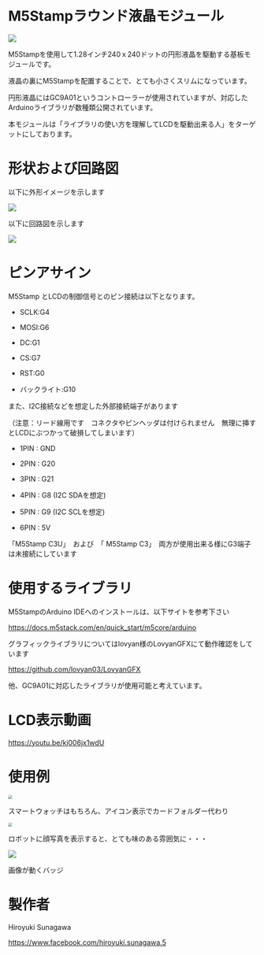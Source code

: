 # M5Stampラウンド液晶モジュール

![](gaiken.jpg)

M5Stampを使用して1.28インチ240ｘ240ドットの円形液晶を駆動する基板モジュールです。

液晶の裏にM5Stampを配置することで、とても小さくスリムになっています。

円形液晶にはGC9A01というコントローラーが使用されていますが、対応したArduinoライブラリが数種類公開されています。

本モジュールは「ライブラリの使い方を理解してLCDを駆動出来る人」をターゲットにしております。



# 形状および回路図

以下に外形イメージを示します

![](pcb_image.png)



以下に回路図を示します

![](schematic.png)





# ピンアサイン

M5Stamp とLCDの制御信号とのピン接続は以下となります。

- SCLK:G4

- MOSI:G6

- DC:G1

- CS:G7

- RST:G0

- バックライト:G10

  

また、I2C接続などを想定した外部接続端子があります

（注意：リード線用です　コネクタやピンヘッダは付けられません　無理に挿すとLCDにぶつかって破損してしまいます）

- 1PIN : GND

- 2PIN : G20

- 3PIN : G21

- 4PIN : G8 (I2C SDAを想定)

- 5PIN : G9 (I2C SCLを想定)

- 6PIN : 5V

  

「M5Stamp C3U」　および　「 M5Stamp C3」　両方が使用出来る様にG3端子は未接続にしています



# 使用するライブラリ

M5StampのArduino IDEへのインストールは、以下サイトを参考下さい

https://docs.m5stack.com/en/quick_start/m5core/arduino

グラフィックライブラリについてはlovyan様のLovyanGFXにて動作確認をしています

https://github.com/lovyan03/LovyanGFX

他、GC9A01に対応したライブラリが使用可能と考えています。





# LCD表示動画

https://youtu.be/kj006jx1wdU





# 使用例



<img src="use0.jpg" style="zoom: 50%;" />



スマートウォッチはもちろん、アイコン表示でカードフォルダー代わり



<img src="use1.jpg" style="zoom:50%;" />

ロボットに顔写真を表示すると、とても味のある雰囲気に・・・



![](nafuda.jpg)

画像が動くバッジ



# 製作者

Hiroyuki Sunagawa

https://www.facebook.com/hiroyuki.sunagawa.5
